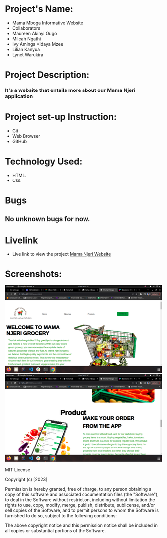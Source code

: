 # Project's Name:
* Mama Mboga Informative Website 
* Collaborators
* Maureen Akinyi Ougo
* Milcah Ngathi
* Ivy Aminga
*Idaya Mzee
* Lilian Kanyua
* Lynet Warukira

# Project Description:
### It's a website that entails more about our Mama Njeri application
# Project  set-up Instruction:
* Git
* Web Browser
* GitHub
# Technology Used:
* HTML.
* Css.

# Bugs
## No unknown bugs for now.
# Livelink
*  Live link to view the project <a href="">Mama Njeri Website</a>
# Screenshots:
<img src="./image/imageOne.png" alt="screenshot" />
<img src="./image/imageTwo.png" alt="screenshot" />

 MIT License

Copyright (c) [2023] 

Permission is hereby granted, free of charge, to any person obtaining a copy
of this software and associated documentation files (the "Software"), to deal
in the Software without restriction, including without limitation the rights
to use, copy, modify, merge, publish, distribute, sublicense, and/or sell
copies of the Software, and to permit persons to whom the Software is
furnished to do so, subject to the following conditions:

The above copyright notice and this permission notice shall be included in all
copies or substantial portions of the Software.